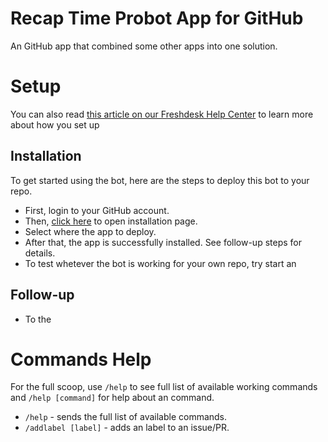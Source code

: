 Recap Time Probot App for GitHub
======

An GitHub app that combined some other apps into one solution.

# Setup

You can also read [this article on our
Freshdesk Help Center](https://supportcentral-madebythepins.freshdesk.com/support/solutions/articles/47000150407-deploying-the-app-to-your-github-repo/)
to learn more about how you set up

## Installation
To get started using the bot, here are the steps to deploy this bot to your repo.

- First, login to your GitHub account.
- Then, [click here](https://github.com/apps/recap-time-probot-app/installations/new) to open
installation page.
- Select where the app to deploy.
- After that, the app is successfully installed. See follow-up steps for details.
- To test whetever the bot is working for your own repo, try start an

## Follow-up
- To the

# Commands Help

For the full scoop, use `/help` to see full list of available working commands and `/help [command]` for help
about an command.

- `/help` - sends the full list of available commands.
- `/addlabel [label]` - adds an label to an issue/PR.
